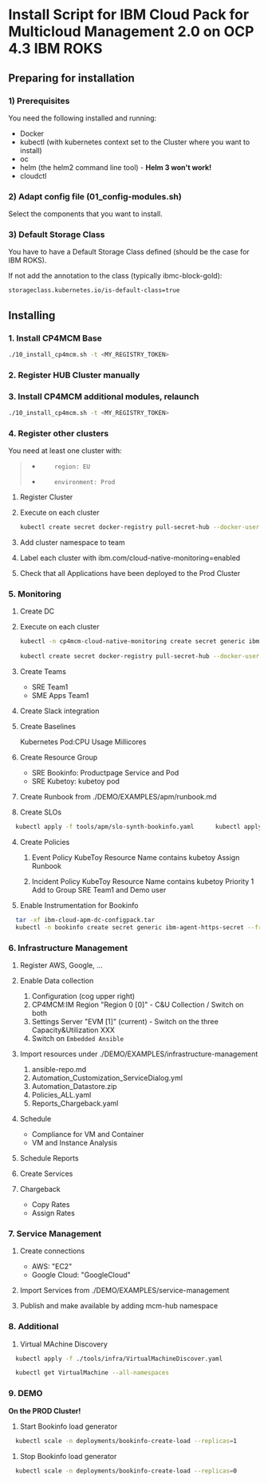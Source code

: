 # Install Script for IBM Cloud Pack for Multicloud Management 2.0 on OCP 4.3 IBM ROKS


## Preparing for installation

### 1) Prerequisites

You need the following installed and running:

* Docker
* kubectl (with kubernetes context set to the Cluster where you want to install)
* oc
* helm (the helm2 command line tool)  - **Helm 3 won't work!**
* cloudctl



### 2) Adapt config file  (01_config-modules.sh)

Select the components that you want to install.



### 3) Default Storage Class

You have to have a Default Storage Class defined (should be the case for IBM ROKS).

If not add the annotation to the class (typically ibmc-block-gold): 

```bash
storageclass.kubernetes.io/is-default-class=true
```



## Installing


### 1. Install CP4MCM Base

```bash
./10_install_cp4mcm.sh -t <MY_REGISTRY_TOKEN>
```

### 2. Register HUB Cluster manually

### 3. Install CP4MCM additional modules, relaunch

```bash
./10_install_cp4mcm.sh -t <MY_REGISTRY_TOKEN>
```



### 4. Register other clusters

You need at least one cluster with:
	
> * 		region: EU
> * 		environment: Prod

1. Register Cluster
2. Execute on each cluster
  
	```bash
	kubectl create secret docker-registry pull-secret-hub --docker-username=ekey --docker-password=<MY ENTITLEMENT KEY> --docker-email=demo@ibm.com --docker-server=cp.icr.io -n multicluster-endpoint
	```
	
3. Add cluster namespace to team
4. Label each cluster with ibm.com/cloud-native-monitoring=enabled 


5. Check that all Applications have been deployed to the Prod Cluster


### 5. Monitoring
1. Create DC
2. Execute on each cluster
  
	```bash
	kubectl -n cp4mcm-cloud-native-monitoring create secret generic ibm-agent-https-secret --from-file=./ibm-cloud-apm-dc-configpack/keyfiles/cert.pem --from-file=./ibm-cloud-apm-dc-configpack/keyfiles/ca.pem --from-file=./ibm-cloud-apm-dc-configpack/keyfiles/key.pem
		
	kubectl create secret docker-registry pull-secret-hub --docker-username=ekey --docker-password=<MY ENTITLEMENT KEY> --docker-email=demo@ibm.com --docker-server=cp.icr.io -n cp4mcm-cloud-native-monitoring
	```

2. Create Teams
   
	* SRE Team1
	* SME Apps Team1

3. Create Slack integration
4. Create Baselines
	
	Kubernetes Pod:CPU Usage Millicores
	
5. Create Resource Group
	
	* SRE Bookinfo: Productpage Service and Pod
	* SRE Kubetoy: kubetoy pod
	
6. Create Runbook from 	./DEMO/EXAMPLES/apm/runbook.md
	
2. Create SLOs
  
  ```bash
	kubectl apply -f tools/apm/slo-synth-bookinfo.yaml	  	kubectl apply -f tools/apm/slo-synth-modresort.yaml
  ```

4. Create Policies
	1. Event Policy KubeToy
	   Resource Name contains kubetoy
	   Assign Runbook
	   
	1. Incident Policy KubeToy
	   Resource Name contains kubetoy
	   Priority 1
	   Add to Group SRE Team1 and Demo user

5. Enable Instrumentation for Bookinfo


  ```bash
	tar -xf ibm-cloud-apm-dc-configpack.tar
	kubectl -n bookinfo create secret generic ibm-agent-https-secret --from-file=./ibm-cloud-apm-dc-configpack/keyfiles/cert.pem --from-file=./ibm-cloud-apm-dc-configpack/keyfiles/ca.pem --from-file=./ibm-cloud-apm-dc-configpack/keyfiles/key.pem
  ```




### 6. Infrastructure Management

1. Register AWS, Google, ...
2. Enable Data collection
	1. Configuration (cog upper right)
	2. CP4MCM:IM Region "Region 0 [0]" - C&U Collection / Switch on both
	2. Settings Server "EVM [1]" (current) - Switch on the three Capacity&Utilization XXX
	3. Switch on `Embedded Ansible`
2. Import resources under ./DEMO/EXAMPLES/infrastructure-management
	1. ansible-repo.md
	2. Automation_Customization_ServiceDialog.yml
	3. Automation_Datastore.zip
	4. Policies_ALL.yaml
	5. Reports_Chargeback.yaml

3. Schedule 
	
	* Compliance for VM and Container
	* VM and Instance Analysis 

4. Schedule Reports

5. Create Services
6. Chargeback
	
	* Copy Rates
	* Assign Rates



### 7. Service Management

1. Create connections
	
	* 	AWS: "EC2"
	* 	Google Cloud: "GoogleCloud"
	
2. Import Services from ./DEMO/EXAMPLES/service-management
  
3. Publish and make available by adding mcm-hub namespace 




### 8. Additional 

1. Virtual MAchine Discovery
  ```bash
	kubectl apply -f ./tools/infra/VirtualMachineDiscover.yaml

	kubectl get VirtualMachine --all-namespaces
  ```



### 9. DEMO

**On the PROD Cluster!**

1. Start Bookinfo load generator
  ```bash
	kubectl scale -n deployments/bookinfo-create-load --replicas=1	  
  ```

1. Stop Bookinfo load generator
  ```bash
	kubectl scale -n deployments/bookinfo-create-load --replicas=0	  
  ```




